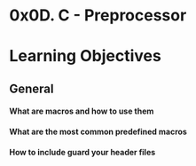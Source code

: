 # 0x0D. C - Preprocessor
# Learning Objectives
## General

#### What are macros and how to use them
#### What are the most common predefined macros
#### How to include guard your header files
